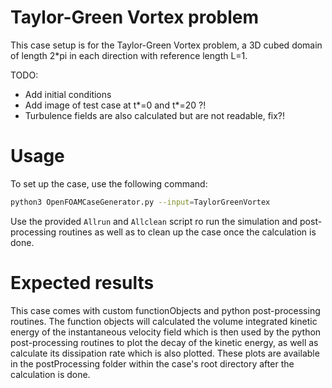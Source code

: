 # Taylor-Green Vortex problem

This case setup is for the Taylor-Green Vortex problem, a 3D cubed domain of length 2*pi in each direction with reference length L=1.

TODO:
- Add initial conditions
- Add image of test case at t*=0 and t*=20 ?!
- Turbulence fields are also calculated but are not readable, fix?!

# Usage

To set up the case, use the following command:

```bash
python3 OpenFOAMCaseGenerator.py --input=TaylorGreenVortex
```

Use the provided ```Allrun``` and ```Allclean``` script ro run the simulation and post-processing routines as well as to clean up the case once the calculation is done.

# Expected results

This case comes with custom functionObjects and python post-processing routines. The function objects will calculated the volume integrated kinetic energy of the instantaneous velocity field which is then used by the python post-processing routines to plot the decay of the kinetic energy, as well as calculate its dissipation rate which is also plotted. These plots are available in the postProcessing folder within the case's root directory after the calculation is done.